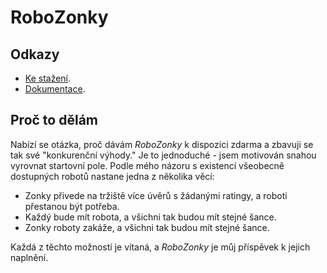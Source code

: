 # RoboZonky

## Odkazy

* [Ke stažení](http://triceo.github.io/robozonky/).
* [Dokumentace](https://github.com/triceo/robozonky/wiki).

## Proč to dělám

Nabízí se otázka, proč dávám _RoboZonky_ k dispozici zdarma a zbavuji se tak své "konkurenční výhody." Je to 
jednoduché - jsem motivován snahou vyrovnat startovní pole. Podle mého názoru s existencí všeobecně dostupných robotů 
nastane jedna z několika věcí:
* Zonky přivede na tržiště více úvěrů s žádanými ratingy, a roboti přestanou být potřeba.
* Každý bude mít robota, a všichni tak budou mít stejné šance.
* Zonky roboty zakáže, a všichni tak budou mít stejné šance.

Každá z těchto možností je vítaná, a _RoboZonky_ je můj příspěvek k jejich naplnění.
